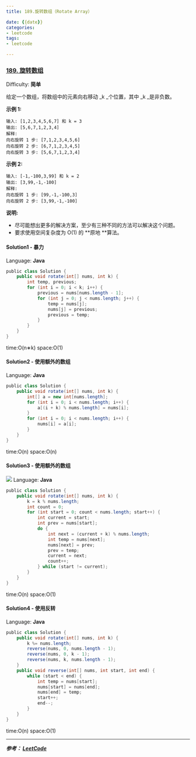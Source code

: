 ```yaml
---
title: 189.旋转数组（Rotate Array）

date: {{date}}
categories:
- leetcode
tags:
- leetcode

---
```

### [189\. 旋转数组](https://leetcode-cn.com/problems/rotate-array/)

Difficulty: **简单**


给定一个数组，将数组中的元素向右移动 _k _个位置，其中 _k _是非负数。

**示例 1:**

```
输入: [1,2,3,4,5,6,7] 和 k = 3
输出: [5,6,7,1,2,3,4]
解释:
向右旋转 1 步: [7,1,2,3,4,5,6]
向右旋转 2 步: [6,7,1,2,3,4,5]
向右旋转 3 步: [5,6,7,1,2,3,4]
```

**示例 2:**

```
输入: [-1,-100,3,99] 和 k = 2
输出: [3,99,-1,-100]
解释:
向右旋转 1 步: [99,-1,-100,3]
向右旋转 2 步: [3,99,-1,-100]
```

**说明:**

*   尽可能想出更多的解决方案，至少有三种不同的方法可以解决这个问题。
*   要求使用空间复杂度为 O(1) 的 **原地 **算法。


#### Solution1 - 暴力

Language: **Java**


```java
​public class Solution {
    public void rotate(int[] nums, int k) {
        int temp, previous;
        for (int i = 0; i < k; i++) {
            previous = nums[nums.length - 1];
            for (int j = 0; j < nums.length; j++) {
                temp = nums[j];
                nums[j] = previous;
                previous = temp;
            }
        }
    }
}

```
time:O(n∗k) space:O(1)

#### Solution2 - 使用额外的数组

Language: **Java**


```java
​public class Solution {
    public void rotate(int[] nums, int k) {
        int[] a = new int[nums.length];
        for (int i = 0; i < nums.length; i++) {
            a[(i + k) % nums.length] = nums[i];
        }
        for (int i = 0; i < nums.length; i++) {
            nums[i] = a[i];
        }
    }
}
```
time:O(n) space:O(n)

#### Solution3 - 使用额外的数组
![](https://pic.leetcode-cn.com/f0493a97cdb7bc46b37306ca14e555451496f9f9c21effcad8517a81a26f30d6-image.png)
Language: **Java**


```java
​public class Solution {
    public void rotate(int[] nums, int k) {
        k = k % nums.length;
        int count = 0;
        for (int start = 0; count < nums.length; start++) {
            int current = start;
            int prev = nums[start];
            do {
                int next = (current + k) % nums.length;
                int temp = nums[next];
                nums[next] = prev;
                prev = temp;
                current = next;
                count++;
            } while (start != current);
        }
    }
}

```
time:O(n) space:O(1)

#### Solution4 - 使用反转

Language: **Java**


```java
​public class Solution {
    public void rotate(int[] nums, int k) {
        k %= nums.length;
        reverse(nums, 0, nums.length - 1);
        reverse(nums, 0, k - 1);
        reverse(nums, k, nums.length - 1);
    }
    public void reverse(int[] nums, int start, int end) {
        while (start < end) {
            int temp = nums[start];
            nums[start] = nums[end];
            nums[end] = temp;
            start++;
            end--;
        }
    }
}

```
time:O(n) space:O(1)


---
***参考：
[LeetCode](https://leetcode-cn.com/problems/rotate-array/submissions/)***

